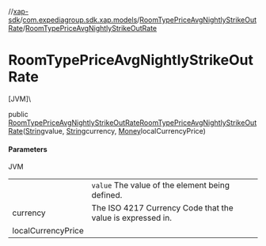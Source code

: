 //[xap-sdk](../../../index.md)/[com.expediagroup.sdk.xap.models](../index.md)/[RoomTypePriceAvgNightlyStrikeOutRate](index.md)/[RoomTypePriceAvgNightlyStrikeOutRate](-room-type-price-avg-nightly-strike-out-rate.md)

# RoomTypePriceAvgNightlyStrikeOutRate

[JVM]\

public [RoomTypePriceAvgNightlyStrikeOutRate](index.md)[RoomTypePriceAvgNightlyStrikeOutRate](-room-type-price-avg-nightly-strike-out-rate.md)([String](https://docs.oracle.com/javase/8/docs/api/java/lang/String.html)value, [String](https://docs.oracle.com/javase/8/docs/api/java/lang/String.html)currency, [Money](../-money/index.md)localCurrencyPrice)

#### Parameters

JVM

| | |
|---|---|
|  | `value` The value of the element being defined. |
| currency | The ISO 4217 Currency Code that the value is expressed in. |
| localCurrencyPrice |
